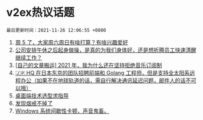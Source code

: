 # v2ex热议话题

`最后更新时间：2021-11-26 12:06:55 +0800`

1. [周 5 了，大家周六周日有啥打算？有啥兴趣爱好](https://www.v2ex.com/t/818055)
1. [公司安排午休之后起身做操，是真的为我们身体好，还是想折腾员工快速清醒继续工作？](https://www.v2ex.com/t/817893)
1. [[自己的文章搬运] 2021 年，我为什么还在坚持拒绝音乐订阅制](https://www.v2ex.com/t/817931)
1. [🇯🇵 HQ 在日本东京的团队招聘前端和 Golang 工程师，但是支持全太阳系远程办公（如果不在地球轨道的话，需自行解决通讯延迟问题，邮件人的话不可以哦）](https://www.v2ex.com/t/817891)
1. [桌面端技术选型求指导](https://www.v2ex.com/t/817940)
1. [发现烟戒不掉了](https://www.v2ex.com/t/817870)
1. [Windows 系统间歇性卡顿，声音鬼畜。](https://www.v2ex.com/t/818084)

